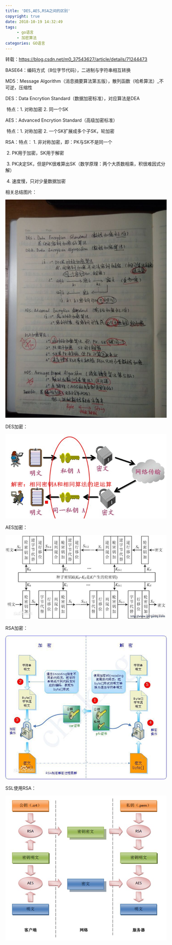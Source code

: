 ```yaml
---
title: 'DES,AES,RSA之间的区别'
copyright: true
date: 2018-10-19 14:32:49
tags:
     - go语言
     - 加密算法
categories: GO语言
---
```


转载：<https://blog.csdn.net/m0_37543627/article/details/71244473> 

BASE64：编码方式（8位字节代码），二进制与字符串相互转换 

MD5：Message Algorithm（消息摘要算法第五版），散列函数（哈希算法）_不可逆，压缩性

DES：Data Encrytion Standard（数据加密标准），对应算法是DEA

​             特点：1. 对称加密 2. 同一个SK

AES：Advanced Encrytion Standard（高级加密标准）

​             特点：1. 对称加密 2. 一个SK扩展成多个子SK，轮加密

RSA：特点： 1. 非对称加密，即：PK与SK不是同一个

​                         2. PK用于加密，SK用于解密

​                         3. PK决定SK，但是PK很难算出SK（数学原理：两个大质数相乘，积很难因式分解）

​                         4. 速度慢，只对少量数据加密

相关总结图片：

![](DES-AES-RSA之间的区别/1.png)

DES加密： 

![](DES-AES-RSA之间的区别/2.png)

AES加密： 

![](DES-AES-RSA之间的区别/3.png)

RSA加密： 

![](DES-AES-RSA之间的区别/4.png)

SSL使用RSA： 

![](DES-AES-RSA之间的区别/5.png)

